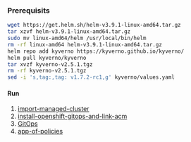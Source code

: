 ### Prerequisits

```bash
wget https://get.helm.sh/helm-v3.9.1-linux-amd64.tar.gz
tar xzvf helm-v3.9.1-linux-amd64.tar.gz
sudo mv linux-amd64/helm /usr/local/bin/helm
rm -rf linux-amd64 helm-v3.9.1-linux-amd64.tar.gz
helm repo add kyverno https://kyverno.github.io/kyverno/
helm pull kyverno/kyverno
tar xvzf kyverno-v2.5.1.tgz 
rm -rf kyverno-v2.5.1.tgz 
sed -i 's,tag:,tag: v1.7.2-rc1,g' kyverno/values.yaml 
```

#### Run
1. [import-managed-cluster](./import-managed-cluster)
2. [install-openshift-gitops-and-link-acm](./install-openshift-gitops-and-link-acm)
3. [GitOps](./argocd)
3. [app-of-policies](./app-of-policies) 

